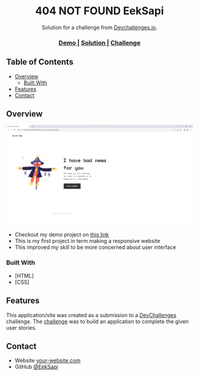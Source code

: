 <h1 align="center">404 NOT FOUND EekSapi</h1>

<div align="center">
   Solution for a challenge from  <a href="http://devchallenges.io" target="_blank">Devchallenges.io</a>.
</div>

<div align="center">
  <h3>
    <a href="https://main--iridescent-dango-a32fd3.netlify.app/">
      Demo
    </a>
    <span> | </span>
    <a href="https://github.com/EekSapi/404-Not-Found/tree/main">
      Solution
    </a>
    <span> | </span>
    <a href="https://devchallenges.io/challenges/wBunSb7FPrIepJZAg0sY">
      Challenge
    </a>
  </h3>
</div>

<!-- TABLE OF CONTENTS -->

## Table of Contents

- [Overview](#overview)
  - [Built With](#built-with)
- [Features](#features)
- [Contact](#contact)

<!-- OVERVIEW -->

## Overview

![screenshot](https://github.com/EekSapi/404-Not-Found/blob/91363135627c3b3b9e367b0439aed2a1747ddf3e/404%20Not%20Found.png)

- Checkout my demo project on <a href="https://main--iridescent-dango-a32fd3.netlify.app/">this link</a>
- This is my first project in term making a responsive website
- This improved my skill to be more concerned about user interface


### Built With

- [HTML]
- [CSS]


## Features

This application/site was created as a submission to a [DevChallenges](https://devchallenges.io/challenges) challenge. The [challenge](https://devchallenges.io/challenges/wBunSb7FPrIepJZAg0sY) was to build an application to complete the given user stories.

## Contact

- Website [your-website.com](https://{your-web-site-link})
- GitHub [@EekSapi](https://{https://github.com/EekSapi})

